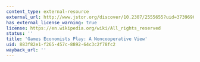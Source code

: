 ```yaml
---
content_type: external-resource
external_url: http://www.jstor.org/discover/10.2307/2555655?uid=3739696&uid=2134&uid=2&uid=70&uid=4&uid=3739256&sid=21104049564663
has_external_license_warning: true
license: https://en.wikipedia.org/wiki/All_rights_reserved
status: ''
title: 'Games Economists Play: A Noncooperative View'
uid: 883f82e1-f265-457c-8892-64c3c2f78fc2
wayback_url: ''
---
```

